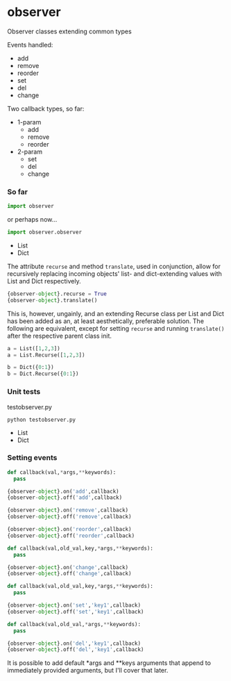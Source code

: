# observer
Observer classes extending common types

Events handled:
- add
- remove
- reorder
- set
- del
- change

Two callback types, so far:
- 1-param
  - add
  - remove
  - reorder
- 2-param
  - set
  - del
  - change

### So far
```python
import observer
```
or perhaps now...
```python
import observer.observer
```
- List
- Dict

The attribute `recurse` and method `translate`, used in conjunction, allow for recursively replacing incoming objects' list- and dict-extending values with List and Dict respectively.
```python
{observer-object}.recurse = True
{observer-object}.translate()
```

This is, however, ungainly, and an extending Recurse class per List and Dict has been added as an, at least aesthetically, preferable solution.  The following are equivalent, except for setting `recurse` and running `translate()` after the respective parent class init.

```python
a = List([1,2,3])
a = List.Recurse([1,2,3])

b = Dict({0:1})
b = Dict.Recurse({0:1})
```

### Unit tests
testobserver.py
```shell
python testobserver.py
```

- List
- Dict

### Setting events
```python
def callback(val,*args,**keywords):
  pass

{observer-object}.on('add',callback)
{observer-object}.off('add',callback)

{observer-object}.on('remove',callback)
{observer-object}.off('remove',callback)

{observer-object}.on('reorder',callback)
{observer-object}.off('reorder',callback)

def callback(val,old_val,key,*args,**keywords):
  pass

{observer-object}.on('change',callback)
{observer-object}.off('change',callback)
```

```python
def callback(val,old_val,key,*args,**keywords):
  pass

{observer-object}.on('set','key1',callback)
{observer-object}.off('set','key1',callback)

def callback(val,old_val,*args,**keywords):
  pass

{observer-object}.on('del','key1',callback)
{observer-object}.off('del','key1',callback)
```

It is possible to add default \*args and \*\*keys arguments that append to immediately provided arguments, but I'll cover that later.
